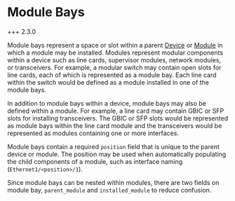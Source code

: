 # Module Bays

+++ 2.3.0

Module bays represent a space or slot within a parent [Device](device.md) or [Module](module.md) in which a module may be installed. Modules represent modular components within a device such as line cards, supervisor modules, network modules, or transceivers. For example, a modular switch may contain open slots for line cards, each of which is represented as a module bay. Each line card within the switch would be defined as a module installed in one of the module bays.

In addition to module bays within a device, module bays may also be defined within a module. For example, a line card may contain GBIC or SFP slots for installing transceivers. The GBIC or SFP slots would be represented as module bays within the line card module and the transceivers would be represented as modules containing one or more interfaces.

Module bays contain a required `position` field that is unique to the parent device or module. The position may be used when automatically populating the child components of a module, such as interface naming (`Ethernet1/<position>/1`).

Since module bays can be nested within modules, there are two fields on module bay, `parent_module` and `installed_module` to reduce confusion.
